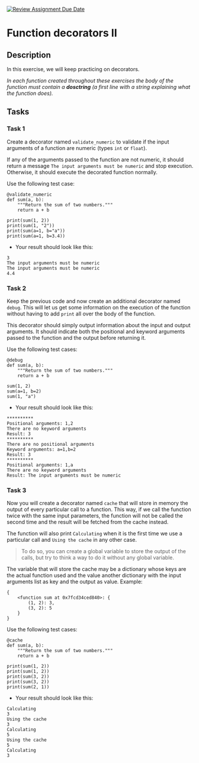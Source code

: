 [![Review Assignment Due Date](https://classroom.github.com/assets/deadline-readme-button-24ddc0f5d75046c5622901739e7c5dd533143b0c8e959d652212380cedb1ea36.svg)](https://classroom.github.com/a/NyHlMfEz)
# Function decorators II

## Description

In this exercise, we will keep practicing on decorators.

*In each function created throughout these exercises the body of the function must contain a **dosctring** (a first line with a string explaining what the function does).*

##

## Tasks

###

### Task 1

Create a decorator named `validate_numeric` to validate if the input arguments of a function are numeric (types `int` or `float`).

If any of the arguments passed to the function are not numeric, it should return a message `The input arguments must be numeric` and stop execution. Otherwise, it should execute the decorated function normally.

Use the following test case:

```
@validate_numeric
def sum(a, b):
    """Return the sum of two numbers."""
    return a + b

print(sum(1, 2))
print(sum(1, "2"))
print(sum(a=1, b="a"))
print(sum(a=1, b=3.4))
```

- Your result should look like this:

```
3
The input arguments must be numeric
The input arguments must be numeric
4.4
```

###

### Task 2

Keep the previous code and now create an additional decorator named `debug`. This will let us get some information on the execution of the function without having to add `print` all over the body of the function.

This decorator should simply output information about the input and output arguments. It should indicate both the positional and keyword arguments passed to the function and the output before returning it.

Use the following test cases:

```
@debug
def sum(a, b):
    """Return the sum of two numbers."""
    return a + b

sum(1, 2)
sum(a=1, b=2)
sum(1, "a")
```

- Your result should look like this:

```
**********
Positional arguments: 1,2
There are no keyword arguments
Result: 3
**********
There are no positional arguments
Keyword arguments: a=1,b=2
Result: 3
**********
Positional arguments: 1,a
There are no keyword arguments
Result: The input arguments must be numeric
```

###

### Task 3

Now you will create a decorator named `cache` that will store in memory the output of every particular call to a function. This way, if we call the function twice with the same input parameters, the function will not be called the second time and the result will be fetched from the cache instead.

The function will also print `Calculating` when it is the first time we use a particular call and `Using the cache` in any other case.

> To do so, you can create a global variable to store the output of the calls, but try to think a way to do it without any global variable.

The variable that will store the cache may be a dictionary whose keys are the actual function used and the value another dictionary with the input arguments list as key and the output as value. Example:

```
{
    <function sum at 0x7fcd34ced840>: {
        (1, 2): 3,
        (3, 2): 5
    }
}
```

Use the following test cases:

```
@cache
def sum(a, b):
    """Return the sum of two numbers."""
    return a + b

print(sum(1, 2))
print(sum(1, 2))
print(sum(3, 2))
print(sum(3, 2))
print(sum(2, 1))
```

- Your result should look like this:

```
Calculating
3
Using the cache
3
Calculating
5
Using the cache
5
Calculating
3
```
